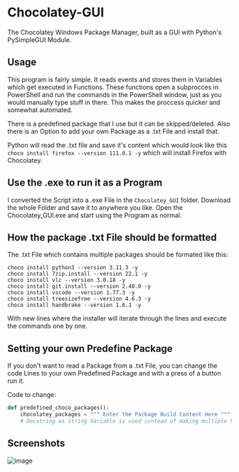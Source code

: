 # Chocolatey-GUI
The Chocolatey Windows Package Manager, built as a GUI with Python's PySimpleGUI Module.


## Usage

This program is fairly simple. It reads events and stores them in Variables which get executed in Functions.
These functions open a subprocces in PowerShell and run the commands in the PowerShell window, just as you would manually type stuff in there.
This makes the proccess quicker and somewhat automated.

There is a predefined package that I use but it can be skipped/deleted.
Also there is an Option to add your own Package as a .txt File and install that.

Python will read the .txt file and save it's content which would look like this ``` choco install firefox --version 111.0.1 -y ``` which will install Firefox with Chocolatey.

## Use the .exe to run it as a Program

I converted the Script into a .exe File in the ```Chocolatey_GUI``` folder.
Download the whole Folder and save it to anywhere you like. Open the Chocolatey_GUI.exe and start using the Program as normal.


## How the package .txt File should be formatted

The .txt File which contains multiple packages should be formated like this:
```
choco install python3 --version 3.11.3 -y
choco install 7zip.install --version 22.1 -y
choco install vlc --version 3.0.18 -y
choco install git.install --version 2.40.0 -y
choco install vscode --version 1.77.3 -y
choco install treesizefree --version 4.6.3 -y
choco install handbrake --version 1.6.1 -y
```
With new lines where the installer will iterate through the lines and execute the commands one by one.

## Setting your own Predefine Package

If you don't want to read a Package from a .txt File, you can change the code Lines to your own Predefined Package and with a press of a button run it.

Code to change:
```python
def predefined_choco_packages():
    chocolatey_packages = """ Enter the Package Build Content Here """
    # Docstring as String Variable is used isntead of making multiple Variables where each would start with choco install APPNAME 
```

## Screenshots
![image](https://user-images.githubusercontent.com/93329694/232036476-ea8b13cb-b2f9-46be-91bd-e22c05c642fc.png)


